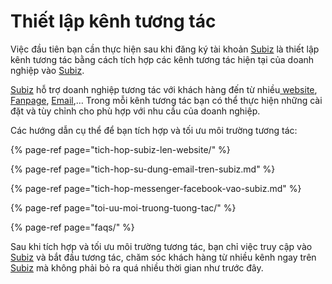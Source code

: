 # Thiết lập kênh tương tác

Việc đầu tiên bạn cần thực hiện sau khi đăng ký tài khoản [Subiz](https://subiz.com/vi/) là thiết lập kênh tương tác bằng cách tích hợp các kênh tương tác hiện tại của doanh nghiệp vào [Subiz](https://subiz.com/vi/).

[Subiz](https://subiz.com/vi/) hỗ trợ doanh nghiệp tương tác với khách hàng đến từ nhiều[ website](https://subiz.com/vi/live-chat.html%20), [Fanpage](https://subiz.com/vi/facebook-messenger.html%20), [Email](https://subiz.com/vi/email.html%20),… Trong mỗi kênh tương tác bạn có thể thực hiện những cài đặt và tùy chỉnh cho phù hợp với nhu cầu của doanh nghiệp.

Các hướng dẫn cụ thể để bạn tích hợp và tối ưu môi trường tương tác:

{% page-ref page="tich-hop-subiz-len-website/" %}

{% page-ref page="tich-hop-su-dung-email-tren-subiz.md" %}

{% page-ref page="tich-hop-messenger-facebook-vao-subiz.md" %}

{% page-ref page="toi-uu-moi-truong-tuong-tac/" %}

{% page-ref page="faqs/" %}

Sau khi tích hợp và tối ưu môi trường tương tác, bạn chỉ việc truy cập vào [Subiz](https://subiz.com/vi/) và bắt đầu tương tác, chăm sóc khách hàng từ nhiều kênh ngay trên [Subiz](https://subiz.com/vi/) mà không phải bỏ ra quá nhiều thời gian như trước đây.  


